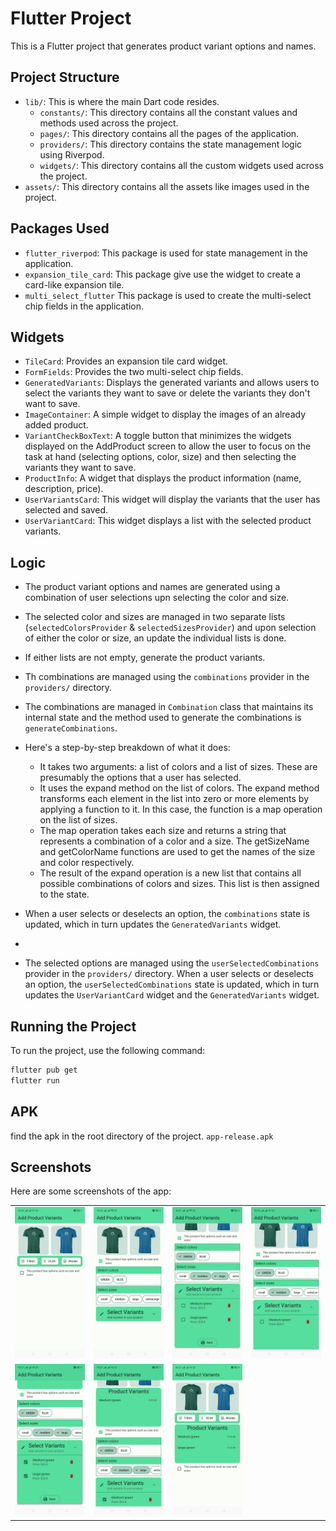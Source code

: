 # Flutter Project

This is a Flutter project that generates product variant options and names.

## Project Structure

- `lib/`: This is where the main Dart code resides.
  - `constants/`: This directory contains all the constant values and methods used across the project.
  - `pages/`: This directory contains all the pages of the application.
  - `providers/`: This directory contains the state management logic using Riverpod.
  - `widgets/`: This directory contains all the custom widgets used across the project.
- `assets/`: This directory contains all the assets like images used in the project.

## Packages Used

- `flutter_riverpod`: This package is used for state management in the application.
- `expansion_tile_card`: This package give use the widget to create a card-like expansion tile.
- `multi_select_flutter` This package is used to create the multi-select chip fields in the application.

## Widgets

- `TileCard`: Provides an expansion tile card widget.
- `FormFields`: Provides the two multi-select chip fields.
- `GeneratedVariants`: Displays the generated variants and allows users to select the variants they want to save or delete the variants they don't want to save.
- `ImageContainer`: A simple widget to display the images of an already added product.
- `VariantCheckBoxText`: A toggle button that minimizes the widgets displayed on the AddProduct screen to allow the user to focus on the task at hand (selecting options, color, size) and then selecting the variants they want to save.
- `ProductInfo`: A widget that displays the product information (name, description, price).
- `UserVariantsCard`: This widget will display the variants that the user has selected and saved.
- `UserVariantCard`: This widget displays a list with the selected product variants.

## Logic

- The product variant options and names are generated using a combination of user selections upn selecting the color and size.
- The selected color and sizes are managed in two separate lists (`selectedColorsProvider` & `selectedSizesProvider`) and upon selection of either the color or size, an update the individual lists is done.
- If either lists are not empty, generate the product variants.
- Th combinations are managed using the `combinations` provider in the `providers/` directory.
- The combinations are managed in `Combination` class that maintains its internal state and the method used to generate the combinations is `generateCombinations`.
- Here's a step-by-step breakdown of what it does:

  - It takes two arguments: a list of colors and a list of sizes. These are presumably the options that a user has selected.
  - It uses the expand method on the list of colors. The expand method transforms each element in the list into zero or more elements by applying a function to it. In this case, the function is a map operation on the list of sizes.
  - The map operation takes each size and returns a string that represents a combination of a color and a size. The getSizeName and getColorName functions are used to get the names of the size and color respectively.
  - The result of the expand operation is a new list that contains all possible combinations of colors and sizes. This list is then assigned to the state.

- When a user selects or deselects an option, the `combinations` state is updated, which in turn updates the `GeneratedVariants` widget.
-
- The selected options are managed using the `userSelectedCombinations` provider in the `providers/` directory. When a user selects or deselects an option, the `userSelectedCombinations` state is updated, which in turn updates the `UserVariantCard` widget and the `GeneratedVariants` widget.

## Running the Project

To run the project, use the following command:

```sh
flutter pub get
flutter run
```

## APK

find the apk in the root directory of the project. `app-release.apk`

## Screenshots

Here are some screenshots of the app:

<table>
  <tr>
    <td><img src="./screenshots/screenshot-2.jpg" alt="Screenshot 2" width="200"/></td>
    <td><img src="./screenshots/screenshot-4.jpg" alt="Screenshot 4" width="200"/></td>
    <td><img src="./screenshots/screenshot-7.jpg" alt="Screenshot 7" width="200"/></td>
    <td><img src="./screenshots/screenshot-5.jpg" alt="Screenshot 5" width="200"/></td>
  </tr>
  <tr>
    <td><img src="./screenshots/screenshot-1.jpg" alt="Screenshot 1" width="200"/></td>
    <td><img src="./screenshots/screenshot-6.jpg" alt="Screenshot 6" width="200"/></td>
     <td><img src="./screenshots/screenshot-3.jpg" alt="Screenshot 3" width="200"/></td>
  </tr>
</table>
